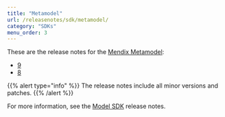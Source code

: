 ```yaml
---
title: "Metamodel"
url: /releasenotes/sdk/metamodel/
category: "SDKs"
menu_order: 3
---
```


These are the release notes for the [Mendix Metamodel](/apidocs-mxsdk/mxsdk/understanding-the-metamodel):

* [9](metamodel-9)
* [8](metamodel-8)

{{% alert type="info" %}}
The release notes include all minor versions and patches.
{{% /alert %}}

For more information, see the [Model SDK](model-sdk) release notes.

